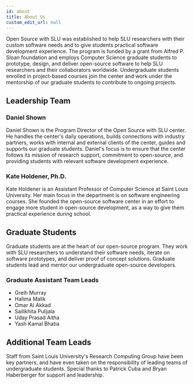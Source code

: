 ```yaml
---
id: about
title: About Us
custom_edit_url: null
---
```


Open Source with SLU was established to help SLU researchers with their custom software needs and to give students practical software development experience. The program is funded by a grant from Alfred P. Sloan foundation and employs Computer Science graduate students to prototype, design, and deliver open-source software to help SLU researchers and their collaborators worldwide. Undergraduate students enrolled in project-based courses join the center and work under the mentorship of our graduate students to contribute to ongoing projects.

## Leadership Team

### Daniel Shown

Daniel Shown is the Program Director of the Open Source with SLU center. He handles the center's daily operations, builds connections with industry partners, works with internal and external clients of the center, guides and supports our graduate students. Daniel's focus is to ensure that the center follows its mission of research support, commitment to open-source, and providing students with relevant software development experience.

### Kate Holdener, Ph.D.

Kate Holdener is an Assistant Professor of Computer Science at Saint Louis University. Her main focus in the department is on software engineering courses. She founded the open-source software center in an effort to engage more student in open-source development, as a way to give them practical experience during school.

## Graduate Students

Graduate students are at the heart of our open-sour​ce program. They work with SLU researchers to understand their software needs, iterate on software prototypes, and deliver proof of concept solutions. Graduate students lead and mentor our undergraduate open-source developers.

### Graduate Assistant Team Leads

- Greih Murray
- Halima Malik
- Omar Al Akkad
- Sailikhita Pulijala
- Uday Prasad Aitha
- Yash Kamal Bhatia

## Additional Team Leads

Staff from Saint Louis University's Research Computing Group have been key partners, and have even taken on the responsibility of leading teams of undergraduate students. Special thanks to Patrick Cuba and Bryan Haberberger for support and leadership.
